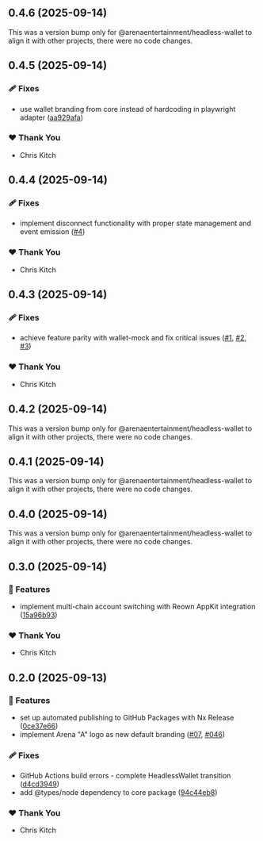 ## 0.4.6 (2025-09-14)

This was a version bump only for @arenaentertainment/headless-wallet to align it with other projects, there were no code changes.

## 0.4.5 (2025-09-14)

### 🩹 Fixes

- use wallet branding from core instead of hardcoding in playwright adapter ([aa929afa](https://github.com/ArenaEntertainment/headless-wallet/commit/aa929afa))

### ❤️ Thank You

- Chris Kitch

## 0.4.4 (2025-09-14)

### 🩹 Fixes

- implement disconnect functionality with proper state management and event emission ([#4](https://github.com/ArenaEntertainment/headless-wallet/issues/4))

### ❤️ Thank You

- Chris Kitch

## 0.4.3 (2025-09-14)

### 🩹 Fixes

- achieve feature parity with wallet-mock and fix critical issues ([#1](https://github.com/ArenaEntertainment/headless-wallet/issues/1), [#2](https://github.com/ArenaEntertainment/headless-wallet/issues/2), [#3](https://github.com/ArenaEntertainment/headless-wallet/issues/3))

### ❤️ Thank You

- Chris Kitch

## 0.4.2 (2025-09-14)

This was a version bump only for @arenaentertainment/headless-wallet to align it with other projects, there were no code changes.

## 0.4.1 (2025-09-14)

This was a version bump only for @arenaentertainment/headless-wallet to align it with other projects, there were no code changes.

## 0.4.0 (2025-09-14)

This was a version bump only for @arenaentertainment/headless-wallet to align it with other projects, there were no code changes.

## 0.3.0 (2025-09-14)

### 🚀 Features

- implement multi-chain account switching with Reown AppKit integration ([15a96b93](https://github.com/ArenaEntertainment/headless-wallet/commit/15a96b93))

### ❤️ Thank You

- Chris Kitch

## 0.2.0 (2025-09-13)

### 🚀 Features

- set up automated publishing to GitHub Packages with Nx Release ([0ce37e66](https://github.com/ArenaEntertainment/headless-wallet/commit/0ce37e66))
- implement Arena "A" logo as new default branding ([#07](https://github.com/ArenaEntertainment/headless-wallet/issues/07), [#046](https://github.com/ArenaEntertainment/headless-wallet/issues/046))

### 🩹 Fixes

- GitHub Actions build errors - complete HeadlessWallet transition ([d4cd3949](https://github.com/ArenaEntertainment/headless-wallet/commit/d4cd3949))
- add @types/node dependency to core package ([94c44eb8](https://github.com/ArenaEntertainment/headless-wallet/commit/94c44eb8))

### ❤️ Thank You

- Chris Kitch
